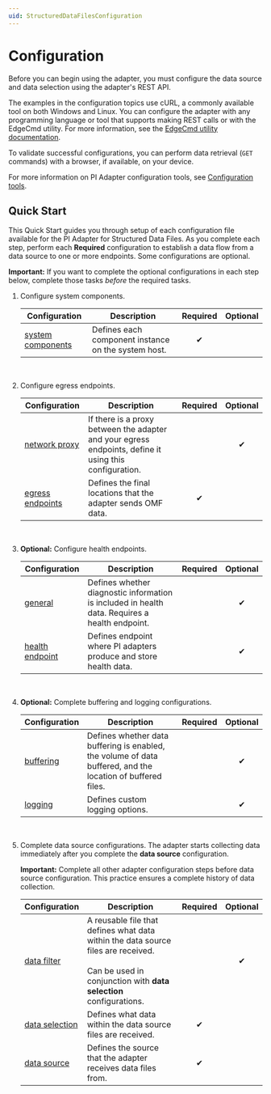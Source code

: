 ```yaml
---
uid: StructuredDataFilesConfiguration
---
```

# Configuration

Before you can begin using the adapter, you must configure the data source and data selection using the adapter's REST API. <!-- I would really like to see the configurations listed in order here, so that I have a road map of what I need to do. You could then indicate which ones are optional and get rid of the some are required and others are optional sentences. -->

The examples in the configuration topics use cURL, a commonly available tool on both Windows and Linux. You can configure the adapter with any programming language or tool that supports making REST calls or with the EdgeCmd utility. For more information, see the [EdgeCmd utility documentation](https://docs.osisoft.com/bundle/edgecmd/page/index.html).

To validate successful configurations, you can perform data retrieval (`GET` commands) with a browser, if available, on your device.

For more information on PI Adapter configuration tools, see [Configuration tools](xref:ConfigurationTools).

## Quick Start

This Quick Start guides you through setup of each configuration file available for the PI Adapter for Structured Data Files. As you complete each step, perform each **Required** configuration to establish a data flow from a data source to one or more endpoints. Some configurations are optional.

**Important:** If you want to complete the optional configurations in each step below, complete those tasks _before_ the required tasks.

1. Configure system components.

    | Configuration | Description | Required | Optional |
    |--|--|:-:|:-:|
    | [system components](xref:SystemComponentsConfiguration) | Defines each component instance on the system host. | &#x2714; |  |
    <br>

1. Configure egress endpoints.

    | Configuration | Description | Required | Optional |
    |--|--|:-:|:-:|
    | [network proxy](xref:ConfigureANetworkProxy) | If there is a proxy between the adapter and your egress endpoints, define it using this configuration. |  | &#x2714; |
    | [egress endpoints](xref:EgressEndpointsConfiguration) | Defines the final locations that the adapter sends OMF data. | &#x2714; |  |
    <br>

1. **Optional:** Configure health endpoints.

    | Configuration | Description | Required | Optional |
    |--|--|:-:|:-:|
    | [general](xref:GeneralConfiguration) | Defines whether diagnostic information is included in health data. Requires a health endpoint. |  | &#x2714; |
    | [health endpoint](xref:HealthEndpointConfiguration) | Defines endpoint where PI adapters produce and store health data. |  | &#x2714; |
    <br>

1. **Optional:** Complete buffering and logging configurations. 

    | Configuration | Description | Required | Optional |
    |--|--|:-:|:-:|
    | [buffering](xref:BufferingConfiguration) | Defines whether data buffering is enabled, the volume of data buffered, and the location of buffered files. |  | &#x2714; |
    | [logging](xref:LoggingConfiguration) | Defines custom logging options. |  | &#x2714; |
    <br>

1. Complete data source configurations. The adapter starts collecting data immediately after you complete the **data source** configuration.

    **Important:** Complete all other adapter configuration steps before data source configuration. This practice ensures a complete history of data collection.

    | Configuration | Description | Required | Optional |
    |--|--|:-:|:-:|
    | [data filter](xref:DataFiltersConfiguration) | A reusable file that defines what data within the data source files are received.<br/><br/>Can be used in conjunction with **data selection** configurations. |  | &#x2714; |
    | [data selection](xref:PIAdapterForSDFDataSelectionConfiguration) | Defines what data within the data source files are received. | &#x2714; |  |
    | [data source](xref:PIAdapterForSDFDataSourceConfiguration) | Defines the source that the adapter receives data files from. | &#x2714; |  |
